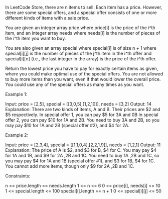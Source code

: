 In LeetCode Store, there are n items to sell. Each item has a price. However,
there are some special offers, and a special offer consists of one or more
different kinds of items with a sale price.

You are given an integer array price where price[i] is the price of the i^th
item, and an integer array needs where needs[i] is the number of pieces of
the i^th item you want to buy.

You are also given an array special where special[i] is of size n + 1 where
special[i][j] is the number of pieces of the j^th item in the i^th offer and
special[i][n] (i.e., the last integer in the array) is the price of the i^th
offer.

Return the lowest price you have to pay for exactly certain items as given,
where you could make optimal use of the special offers. You are not allowed
to buy more items than you want, even if that would lower the overall price.
You could use any of the special offers as many times as you want.


Example 1:


Input: price = [2,5], special = [[3,0,5],[1,2,10]], needs = [3,2]
Output: 14
Explanation: There are two kinds of items, A and B. Their prices are $2 and
$5 respectively. 
In special offer 1, you can pay $5 for 3A and 0B
In special offer 2, you can pay $10 for 1A and 2B. 
You need to buy 3A and 2B, so you may pay $10 for 1A and 2B (special offer
#2), and $4 for 2A.


Example 2:


Input: price = [2,3,4], special = [[1,1,0,4],[2,2,1,9]], needs = [1,2,1]
Output: 11
Explanation: The price of A is $2, and $3 for B, $4 for C. 
You may pay $4 for 1A and 1B, and $9 for 2A ,2B and 1C. 
You need to buy 1A ,2B and 1C, so you may pay $4 for 1A and 1B (special offer
#1), and $3 for 1B, $4 for 1C. 
You cannot add more items, though only $9 for 2A ,2B and 1C.



Constraints:


n == price.length == needs.length
1 <= n <= 6
0 <= price[i], needs[i] <= 10
1 <= special.length <= 100
special[i].length == n + 1
0 <= special[i][j] <= 50




